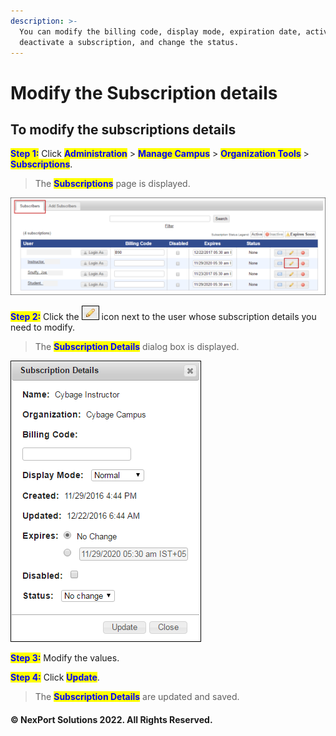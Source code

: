 ```yaml
---
description: >-
  You can modify the billing code, display mode, expiration date, activate or
  deactivate a subscription, and change the status.
---
```


# Modify the Subscription details

## **To modify the subscriptions details**

<mark style="color:blue;">**Step 1:**</mark>  Click <mark style="color:blue;">**Administration**</mark> > <mark style="color:blue;">**Manage Campus**</mark> > <mark style="color:blue;">**Organization Tools**</mark> > <mark style="color:blue;">**Subscriptions**</mark>.

> The <mark style="color:blue;">**Subscriptions**</mark> page is displayed.

![](/.gitbook/assets/Subscriptions_Modify_550x170.png)

<mark style="color:blue;">**Step 2:**</mark>  Click the ![](/.gitbook/assets/Edit.png) icon next to the user whose subscription details you need to modify.

> The <mark style="color:blue;">**Subscription Details**</mark> dialog box is displayed.

![](/.gitbook/assets/Subscription_Details.png)

<mark style="color:blue;">**Step 3:**</mark>  Modify the values.

<mark style="color:blue;">**Step 4:**</mark>  Click <mark style="color:blue;">**Update**</mark>.

> The <mark style="color:blue;">**Subscription Details**</mark> are updated and saved.

#### © NexPort Solutions 2022. All Rights Reserved.

